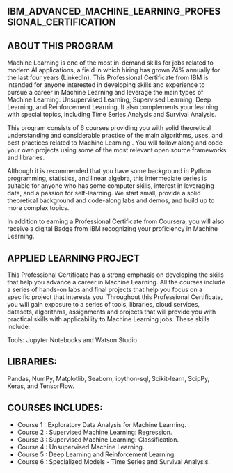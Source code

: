 ## IBM_ADVANCED_MACHINE_LEARNING_PROFESSIONAL_CERTIFICATION

## ABOUT THIS PROGRAM 

Machine Learning is one of the most in-demand skills for jobs related to modern AI applications, a field in which hiring has grown 74% annually for the last four years (LinkedIn). This Professional Certificate from IBM is intended for anyone interested in developing skills and experience to pursue a career in Machine Learning and leverage the main types of Machine Learning: Unsupervised Learning, Supervised Learning, Deep Learning, and Reinforcement Learning. It also complements your learning with special topics, including Time Series Analysis and Survival Analysis.

This program consists of 6 courses providing you with solid theoretical understanding and considerable practice of the main algorithms, uses, and best practices related to Machine Learning . You will follow along and code your own projects using some of the most relevant open source frameworks and libraries. 

Although it is recommended that you have some background in Python programming, statistics, and linear algebra, this intermediate series is suitable for anyone who has some computer skills, interest in leveraging data, and a passion for self-learning. We start small, provide a solid theoretical background and code-along labs and demos, and build up to more complex topics.  

In addition to earning a Professional Certificate from Coursera, you will also receive a digital Badge from IBM recognizing your proficiency in Machine Learning.    

## APPLIED LEARNING PROJECT

This Professional Certificate has a strong emphasis on developing the skills that help you advance a career in Machine Learning. All the courses include a series of hands-on labs and final projects that help you focus on a specific project that interests you. Throughout this Professional Certificate, you will gain exposure to a series of tools, libraries, cloud services, datasets, algorithms, assignments and projects that will provide you with practical skills with applicability to Machine Learning jobs. These skills include:

Tools: Jupyter Notebooks and Watson Studio

## LIBRARIES: 
Pandas, NumPy, Matplotlib, Seaborn, ipython-sql, Scikit-learn, ScipPy, Keras, and TensorFlow.

## COURSES INCLUDES:

  * Course 1 : Exploratory Data Analysis for Machine Learning.
  * Course 2 : Supervised Machine Learning: Regression.
  * Course 3 : Supervised Machine Learning: Classification.
  * Course 4 : Unsupervised Machine Learning.
  * Course 5 : Deep Learning and Reinforcement Learning.
  * Course 6 : Specialized Models - Time Series and Survival Analysis.
